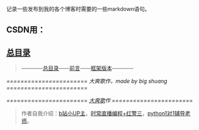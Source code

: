 记录一些发布到我的各个博客时需要的一些markdown语句。

## CSDN用：
## [总目录](https://blog.csdn.net/python1639er/article/details/105008729)


>  ————[总目录](https://blog.csdn.net/python1639er/article/details/105008729)——[前言](https://blog.csdn.net/python1639er/article/details/105008951)——[框架版本](https://blog.csdn.net/python1639er/article/details/105010357)————

*======================= 大爽歌作，made by big shuang =======================*


*======================= [大爽歌](https://space.bilibili.com/149259132)作 =======================*

> 作者自我介绍：[b站小UP主](https://space.bilibili.com/149259132)，[时常直播编程+红警三](https://live.bilibili.com/13337214)，[python1对1辅导老师](https://www.bilibili.com/read/cv8288962)。
